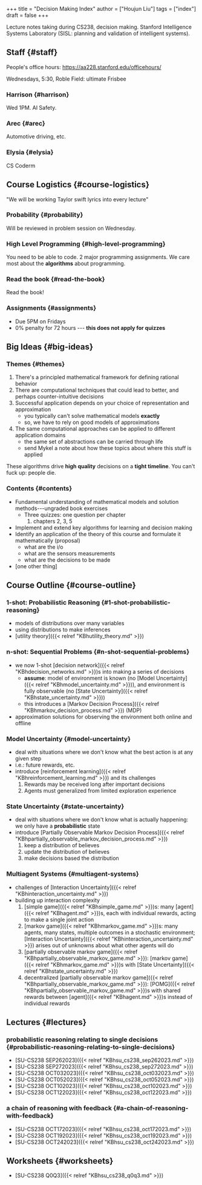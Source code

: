 +++
title = "Decision Making Index"
author = ["Houjun Liu"]
tags = ["index"]
draft = false
+++

Lecture notes taking during CS238, decision making. Stanford Intelligence Systems Laboratory (SISL: planning and validation of intelligent systems).


## Staff {#staff}

People's office hours: <https://aa228.stanford.edu/officehours/>

Wednesdays, 5:30, Roble Field: ultimate Frisbee


### Harrison {#harrison}

Wed 1PM. AI Safety.


### Arec {#arec}

Automotive driving, etc.


### Elysia {#elysia}

CS Coderm


## Course Logistics {#course-logistics}

"We will be working Taylor swift lyrics into every lecture"


### Probability {#probability}

Will be reviewed in problem session on Wednesday.


### High Level Programming {#high-level-programming}

You need to be able to code. 2 major programming assignments. We care most about the **algorithms** about programming.


### Read the book {#read-the-book}

Read the book!


### Assignments {#assignments}

-   Due 5PM on Fridays
-   0% penalty for 72 hours --- ****this does not apply for quizzes****


## Big Ideas {#big-ideas}


### Themes {#themes}

1.  There's a principled mathematical framework for defining rational behavior
2.  There are computational techniques that could lead to better, and perhaps counter-intuitive decisions
3.  Successful application depends on your choice of representation and approximation
    -   you typically can't solve mathematical models **exactly**
    -   so, we have to rely on good models of approximations
4.  The same computational approaches can be applied to different application domains
    -   the same set of abstractions can be carried through life
    -   send Mykel a note about how these topics about where this stuff is applied

These algorithms drive **high quality** decisions on a **tight timeline**. You can't fuck up: people die.


### Contents {#contents}

-   Fundamental understanding of mathematical models and solution methods---ungraded book exercises
    -   Three quizzes: one question per chapter
        1.  chapters 2, 3, 5
-   Implement and extend key algorithms for learning and decision making
-   Identify an application of the theory of this course and formulate it mathematically (proposal)
    -   what are the i/o
    -   what are the sensors measurements
    -   what are the decisions to be made
-   [one other thing]


## Course Outline {#course-outline}


### 1-shot: Probabilistic Reasoning {#1-shot-probabilistic-reasoning}

-   models of distributions over many variables
-   using distributions to make inferences
-   [utility theory]({{< relref "KBhutility_theory.md" >}})


### n-shot: Sequential Problems {#n-shot-sequential-problems}

-   we now 1-shot [decision network]({{< relref "KBhdecision_networks.md" >}})s into making a series of decisions
    -   **assume**: model of environment is known (no [Model Uncertainty]({{< relref "KBhmodel_uncertainty.md" >}})), and environment is fully observable (no [State Uncertainty]({{< relref "KBhstate_uncertainty.md" >}}))
    -   this introduces a [Markov Decision Process]({{< relref "KBhmarkov_decision_process.md" >}}) (MDP)
-   approximation solutions for observing the environment both online and offline


### Model Uncertainty {#model-uncertainty}

-   deal with situations where we don't know what the best action is at any given step
-   i.e.: future rewards, etc.
-   introduce [reinforcement learning]({{< relref "KBhreinforcement_learning.md" >}}) and its challenges
    1.  Rewards may be received long after important decisions
    2.  Agents must generalized from limited exploration experience


### State Uncertainty {#state-uncertainty}

-   deal with situations where we don't know what is actually happening: we only have a **probabilistic** state
-   introduce [Partially Observable Markov Decision Process]({{< relref "KBhpartially_observable_markov_decision_process.md" >}})
    1.  keep a distribution of believes
    2.  update the distribution of believes
    3.  make decisions based the distribution


### Multiagent Systems {#multiagent-systems}

-   challenges of [Interaction Uncertainty]({{< relref "KBhinteraction_uncertainty.md" >}})
-   building up interaction complexity
    1.  [simple game]({{< relref "KBhsimple_game.md" >}})s: many [agent]({{< relref "KBhagent.md" >}})s, each with individual rewards, acting to make a single joint action
    2.  [markov game]({{< relref "KBhmarkov_game.md" >}})s: many agents, many states, multiple outcomes in a stochastic environment; [Interaction Uncertainty]({{< relref "KBhinteraction_uncertainty.md" >}}) arises out of unknowns about what other agents will do
    3.  [partially observable markov game]({{< relref "KBhpartially_observable_markov_game.md" >}}): [markov game]({{< relref "KBhmarkov_game.md" >}})s with [State Uncertainty]({{< relref "KBhstate_uncertainty.md" >}})
    4.  decentralized [partially observable markov game]({{< relref "KBhpartially_observable_markov_game.md" >}}): [POMG]({{< relref "KBhpartially_observable_markov_game.md" >}})s with shared rewards between [agent]({{< relref "KBhagent.md" >}})s instead of individual rewards


## Lectures {#lectures}


### probabilistic reasoning relating to single decisions {#probabilistic-reasoning-relating-to-single-decisions}

-   [SU-CS238 SEP262023]({{< relref "KBhsu_cs238_sep262023.md" >}})
-   [SU-CS238 SEP272023]({{< relref "KBhsu_cs238_sep272023.md" >}})
-   [SU-CS238 OCT032023]({{< relref "KBhsu_cs238_oct032023.md" >}})
-   [SU-CS238 OCT052023]({{< relref "KBhsu_cs238_oct052023.md" >}})
-   [SU-CS238 OCT102023]({{< relref "KBhsu_cs238_oct102023.md" >}})
-   [SU-CS238 OCT122023]({{< relref "KBhsu_cs238_oct122023.md" >}})


### a chain of reasoning with feedback {#a-chain-of-reasoning-with-feedback}

-   [SU-CS238 OCT172023]({{< relref "KBhsu_cs238_oct172023.md" >}})
-   [SU-CS238 OCT192023]({{< relref "KBhsu_cs238_oct192023.md" >}})
-   [SU-CS238 OCT242023]({{< relref "KBhsu_cs238_oct242023.md" >}})


## Worksheets {#worksheets}

-   [SU-CS238 Q0Q3]({{< relref "KBhsu_cs238_q0q3.md" >}})

